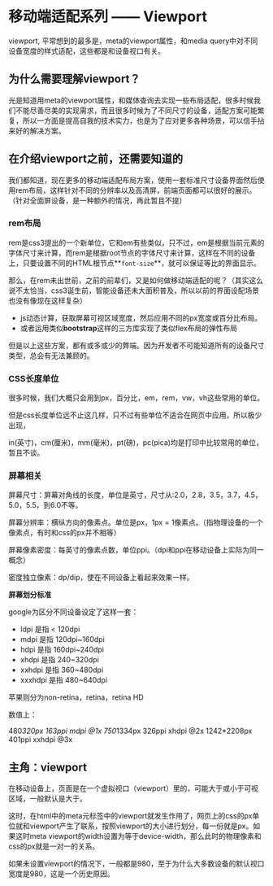 # 移动端适配系列 —— Viewport #

viewport, 平常想到的最多是，meta的viewport属性，和media query中对不同设备宽度的样式适配，这些都是和设备视口有关。

## 为什么需要理解viewport？ ##

光是知道用meta的viewport属性，和媒体查询去实现一些布局适配，很多时候我们不能尽善尽美的实现需求，而且很多时候为了不同尺寸的设备，适配方案可能繁复，所以一方面是提高自我的技术实力，也是为了应对更多各种场景，可以信手拈来好的解决方案。

## 在介绍viewport之前，还需要知道的 ##

我们都知道，现在更多的移动端适配布局方案，使用一套标准尺寸设备界面然后使用rem布局，这样针对不同的分辨率以及高清屏，前端页面都可以很好的展示。（针对全面屏设备，是一种额外的情况，再此暂且不提）

### rem布局 ###

rem是css3提出的一个新单位，它和em有些类似，只不过，em是根据当前元素的字体尺寸来计算，而rem是根据root节点的字体尺寸来计算，这样在不同的设备上，只要设置不同的HTML根节点**`font-size`**，就可以保证等比的界面显示。

那么，在rem未出世前，之前的前辈们，又是如何做移动端适配的呢？（其实这么说不太恰当，css3诞生前，智能设备还未大面积普及，所以以前的界面设配场景也没有像现在这样复杂）

- js动态计算，获取屏幕可视区域宽度，然后应用不同的px宽度或百分比布局。
- 或者运用类似**bootstrap**这样的三方库实现了类似flex布局的弹性布局

但是以上这些方案，都有或多或少的弊端。因为开发者不可能知道所有的设备尺寸类型，总会有无法兼顾的。

### CSS长度单位 ###

很多时候，我们大概只会用到px，百分比，em，rem，vw，vh这些常用的单位。

但是css长度单位远不止这几样，只不过有些单位不适合在网页中应用，所以极少出现，

in(英寸)，cm(厘米)，mm(毫米)，pt(磅)，pc(pica)均是打印中比较常用的单位，暂且不谈。


### 屏幕相关 ###

屏幕尺寸：屏幕对角线的长度，单位是英寸，尺寸从:2.0，2.8，3.5，3.7，4.5，5.0，5.5，到6.0不等。

屏幕分辨率：横纵方向的像素点。单位是px，1px = 1像素点。（指物理设备的一个像素点，有时和css的px并不相等）

屏幕像素密度：每英寸的像素点数，单位ppi。（dpi和ppi在移动设备上实际为同一概念）

密度独立像素：dp/dip，使在不同设备上看起来效果一样。

**屏幕划分标准**

google为区分不同设备设定了这样一套：

* ldpi 是指 < 120dpi
* mdpi 是指 120dpi~160dpi
* hdpi 是指 160dpi~240dpi
* xhdpi 是指 240~320dpi
* xxhdpi 是指 360~480dpi
* xxxhdpi 是指 480~640dpi

苹果则分为non-retina，retina，retina HD

数值上：

480*320px 163ppi mdpi @1x
750*1334px 326ppi xhdpi @2x
1242*2208px 401ppi xxhdpi @3x

## 主角：viewport ##

在移动设备上，页面是在一个虚拟视口（viewport）里的，可能大于或小于可视区域，一般默认是大于。

这时，在html中的meta元标签中的viewport就发生作用了，网页上的css的px单位就和viewport产生了联系，按照viewport的大小进行划分，每一份就是px。如果这时meta viewport的width设置为等于device-width，那么此时的物理像素和css的px就是一对一的关系。

如果未设置viewport的情况下，一般都是980，至于为什么大多数设备的默认视口宽度是980，这是一个历史原因。


